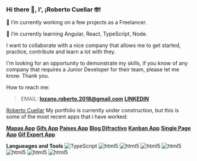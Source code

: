 ### Hi there 👋, I', ¡Roberto Cuellar 🤓!

 🔭 I’m currently working on a few projects as a Freelancer.

 🌱 I’m currently learning Angular, React, TypeScript, Node. 
  
  I want to collaborate with a nice company that allows me to get started, practice, contribute and learn a lot with they.
  
  I'm looking for an opportunity to demonstrate my skills, if you know of any company that requires a Junior Developer for their team, please let me know. Thank you.
  
  How to reach me: 
  > EMAIL: **lozano.roberto.2018@gmail.com**
  > [**LINKEDIN**](https://www.linkedin.com/in/roberto-cuellar/**)
  
  [Roberto Cuellar](www.roberto-cuellar.com) 
  My portfolio is currently under construction, but this is some of the most recent apps that i have worked:
  
  [**Mapas App**](https://famous-bublanina-3a397f.netlify.app)
  [**Gifs App**](https://graceful-dodol-b2eb6d.netlify.app/)
  [**Paises App**](https://celebrated-rolypoly-d21d5c.netlify.app/)
  [**Blog Difractivo**](http://tesis-fisica-unipamplona.s3-website-us-east-1.amazonaws.com/)
  [**Kanban App**](http://kanbanapp-roberto-cuellar.s3-website-us-east-1.amazonaws.com/)
  [**Single Page App**](http://spa-roberto-cuellar-2022.s3-website-us-east-1.amazonaws.com/)
  [**Gif Expert App**](http://robertocuellarreact.s3-website-us-east-1.amazonaws.com/)
  
  **Langueages and Tools**
  ![TypeScript](https://img.icons8.com/ios-filled/200/typescript.png) ![html5](image.jpg)
  ![html5](image.jpg) ![html5](image.jpg)
  ![html5](image.jpg) ![html5](image.jpg)
  ![html5](image.jpg) ![html5](image.jpg)
  
<!--
**roberto-cuellar/roberto-cuellar** is a ✨ _special_ ✨ repository because its `README.md` (this file) appears on your GitHub profile.

Here are some ideas to get you started:

- 🔭 I’m currently working on ...
- 🌱 I’m currently learning ...
- 👯 I’m looking to collaborate on ...
- 🤔 I’m looking for help with ...
- 💬 Ask me about ...
- 📫 How to reach me: ...
- 😄 Pronouns: ...
- ⚡ Fun fact: ...
-->
